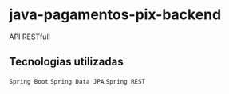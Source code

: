 # java-pagamentos-pix-backend

API RESTfull 

## Tecnologias utilizadas

`Spring Boot`
`Spring Data JPA`
`Spring REST`
